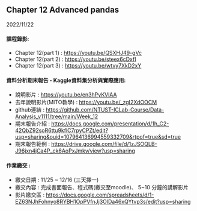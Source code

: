 ## Chapter 12 Advanced pandas

2022/11/22

#### 課程錄影:
* Chapter 12(part 1) : https://youtu.be/QSXHJ49-gVc
* Chapter 12(part 2) : https://youtu.be/steex6cDxfI
* Chapter 12(part 3) : https://youtu.be/wtvy7XkD2xY

#### 資料分析期末報告 - Kaggle資料集分析與實際應用:
* 說明影片 : https://youtu.be/en3hPyKVlAA
* 去年說明影片(MITO教學) : https://youtu.be/_zgI2XdOOCM
* github連結 : https://github.com/NTUST-ICLab-Course/Data-Analysis_v1111/tree/main/Week_12
* 期末報告介紹 : https://docs.google.com/presentation/d/1h_C2-42QbZ92soR6ttu9kflC7rpyCPZt/edit?usp=sharing&ouid=107964136994559332709&rtpof=true&sd=true
* 期末報告範例 : https://drive.google.com/file/d/1zJSOQLB-J96jxn4jCa4P_ck6AoPxJmkv/view?usp=sharing

#### 作業繳交 : 
* 繳交日期 : 11/25 ~ 12/16 (三天擇一)
* 繳交內容 : 完成書面報告、程式碼(繳交至moodle)、 5~10 分鐘的講解影片
* 影片繳交區 : https://docs.google.com/spreadsheets/d/1-EZ63NJhFohnyo8RYBH1OpPVfnJj3OlDa46xQYtvp3s/edit?usp=sharing